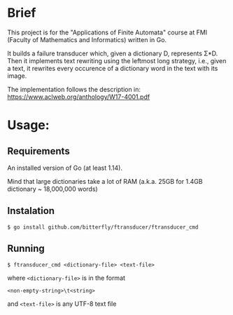 # Brief

This project is for the "Applications of Finite Automata" course at FMI (Faculty of Mathematics and Informatics) written in Go.

It builds a failure transducer which, given a dictionary D, represents Σ*D. Then it implements text rewriting using the leftmost long strategy, i.e., given a text, it rewrites every occurence of a dictionary word in the text with its image.

The implementation follows the description in: https://www.aclweb.org/anthology/W17-4001.pdf

# Usage:

## Requirements

An installed version of Go (at least 1.14).

Mind that large dictionaries take a lot of RAM (a.k.a. 25GB for 1.4GB dictionary ~ 18,000,000 words)

## Instalation

    $ go install github.com/bitterfly/ftransducer/ftransducer_cmd


## Running

    $ ftransducer_cmd <dictionary-file> <text-file>
    
where `<dictionary-file>` is in the format

    <non-empty-string>\t<string>

and `<text-file>` is any UTF-8 text file
